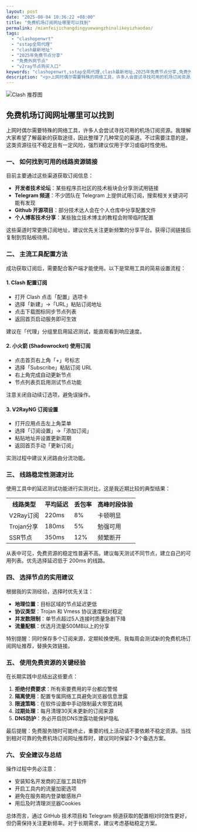 ```yaml
---
layout: post
date: "2025-08-04 10:36:22 +08:00"
title: "免费机场订阅网址哪里可以找到"
permalink: /mianfeijichangdingyuewangzhinalikeyizhaodao/
tags:
  - "clashopenwrt"
  - "sstap全局代理"
  - "clash最新地址"
  - "2025年免费节点分享"
  - "免费外网节点"
  - "v2ray节点购买入口"
keywords: "clashopenwrt,sstap全局代理,clash最新地址,2025年免费节点分享,免费外网节点,v2ray节点购买入口"
description: "<p>上网时偶尔需要特殊的网络工具，许多人会尝试寻找可用的机场订阅资源。我理解大家希望了解最新的获取途径，因此整理了几种常见的渠道。不过需要注意的是，这类资源往往不稳定且有一定风险，强烈建议仅用于学习或临时性使用。</p>"
---
```


![Clash 推荐图](https://clashjd.github.io/assets/img/免费机场节点推荐.png)

## 免费机场订阅网址哪里可以找到

<p>上网时偶尔需要特殊的网络工具，许多人会尝试寻找可用的机场订阅资源。我理解大家希望了解最新的获取途径，因此整理了几种常见的渠道。不过需要注意的是，这类资源往往不稳定且有一定风险，强烈建议仅用于学习或临时性使用。</p>
<h3>一、 如何找到可用的线路资源链接</h3>
<p>目前主要通过这些渠道获取订阅信息：</p>
<ul>
<li><strong>开发者技术论坛</strong>：某些程序员社区的技术板块会分享测试用链接</li>
<li><strong>Telegram 频道</strong>：不少团队在 Telegram 上提供试用订阅，搜索相关关键词可能有发现</li>
<li><strong>Github 开源项目</strong>：部分技术达人会在个人仓库中分享配置文件</li>
<li><strong>个人博客技术分享</strong>：某些独立技术博主的教程会附带临时配置</li>
</ul>
<p>这些渠道时常更换订阅地址，建议优先关注更新频繁的分享平台。获得订阅链接后复制到剪贴板待用。</p>
<h3>二、 主流工具配置方法</h3>
<p>成功获取订阅后，需要配合客户端才能使用。以下是常用工具的简易设置流程：</p>
<h4>1. Clash 配置订阅</h4>
<ul>
<li>打开 Clash 点击「配置」选项卡</li>
<li>选择「新建」→「URL」粘贴订阅地址</li>
<li>点击下载图标同步节点列表</li>
<li>返回首页启动服务即可生效</li>
</ul>
<p>建议在「代理」分组里启用延迟测试，能直观看到响应速度。</p>
<h4>2. 小火箭 (Shadowrocket) 使用订阅</h4>
<ul>
<li>点击首页右上角「+」号标志</li>
<li>选择「Subscribe」粘贴订阅 URL</li>
<li>右上角完成自动更新节点</li>
<li>节点列表页启用测试节点功能</li>
</ul>
<p>注意关闭自动续订选项，避免误操作。</p>
<h4>3. V2RayNG 订阅设置</h4>
<ul>
<li>打开应用点击左上角菜单</li>
<li>选择「订阅设置」→「添加订阅」</li>
<li>粘贴地址并设置更新周期</li>
<li>返回首页手动「更新订阅」</li>
</ul>
<p>实测过程中建议关闭路由分流功能。</p>
<h3>三、 线路稳定性测速对比</h3>
<p>使用工具中的延迟测试功能进行实测对比，这是我近期比较的典型结果：</p>
<table>
<tr>
<th>线路类型</th>
<th>平均延迟</th>
<th>丢包率</th>
<th>高峰时段体验</th>
</tr>
<tr>
<td>V2Ray订阅</td>
<td>220ms</td>
<td>8%</td>
<td>卡顿明显</td>
</tr>
<tr>
<td>Trojan分享</td>
<td>180ms</td>
<td>5%</td>
<td>勉强可用</td>
</tr>
<tr>
<td>SSR节点</td>
<td>350ms</td>
<td>12%</td>
<td>频繁断开</td>
</tr>
</table>
<p>从表中可见，免费资源的稳定性普遍不高。建议每天测试不同节点，建立自己的可用列表。优先选择延迟低于 200ms 的线路。</p>
<h3>四、 选择节点的实用建议</h3>
<p>根据我的实测经验，选择时优先关注：</p>
<ul>
<li><strong>地理位置</strong>：目标区域的节点延迟更低</li>
<li><strong>协议类型</strong>：Trojan 和 Vmess 协议速度相对稳定</li>
<li><strong>并发数限制</strong>：单节点超过5人连接时质量急剧下降</li>
<li><strong>流量配额</strong>：优选月流量500MB以上的分享</li>
</ul>
<p>特别提醒：同时保存多个订阅来源，定期轮换使用。我每周会测试新的免费机场订阅网址推荐，替换失效链接。</p>
<h3>五、 使用免费资源的关键经验</h3>
<p>在长期实践中总结出这些要点：</p>
<ol>
<li><strong>拒绝付费要求</strong>：所有索要费用的平台都应警惕</li>
<li><strong>隔离使用</strong>：配置专属网络工具避免浏览器信息泄露</li>
<li><strong>限速策略</strong>：在软件设置中手动限制最大带宽消耗</li>
<li><strong>过期处理</strong>：每月清理30天未更新的订阅来源</li>
<li><strong>DNS防护</strong>：务必开启防DNS泄露功能保护隐私</li>
</ol>
<p>最后提醒：免费服务随时可能终止，重要的线上活动请不要依赖不稳定资源。当找到相对可靠的免费机场订阅网址推荐时，建议同时保留2-3个备选方案。</p>
<h3>六、 安全建议与总结</h3>
<p>操作过程中务必注意：</p>
<ul>
<li>安装知名开发商的正版工具软件</li>
<li>开启工具内的流量加密选项</li>
<li>避免在服务期内登录敏感账户</li>
<li>用后及时清理浏览器Cookies</li>
</ul>
<p>总体而言，通过 GitHub 技术项目和 Telegram 频道获取的配置相对时效性更好，但仍需保持关注更新频率。对于长期需求，建议考虑基础稳定方案。</p>